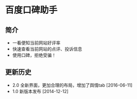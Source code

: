 # 百度口碑助手

## 简介

- 一看便知当前网站好评率
- 快速查看当前网站的点评、投诉信息
- 使用口碑，拒绝受骗！

## 更新历史

- 2.0 全新界面，更加合理的布局，增加了舆情tab [2016-06-11]
- 1.0 新版本发布 [2014-12-12]

